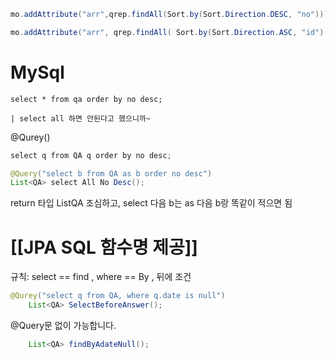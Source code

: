 ```java
mo.addAttribute("arr",qrep.findAll(Sort.by(Sort.Direction.DESC, "no")));

mo.addAttribute("arr", qrep.findAll( Sort.by(Sort.Direction.ASC, "id") ));
```


# MySql

```mysql
select * from qa order by no desc;
```
	| select all 하면 안된다고 했으니까~
@Qurey()
```java
select q from QA q order by no desc;
```

```java
@Query("select b from QA as b order no desc")
List<QA> select All No Desc();
```
return 타입 ListQA 조심하고, select 다음 b는 as 다음 b랑 똑같이 적으면 됨


# [[JPA SQL 함수명 제공]]

규칙: select == find , where == By , 뒤에 조건
```java
@Qurey("select q from QA, where q.date is null")
	List<QA> SelectBeforeAnswer();
```

@Query문 없이 가능합니다.

```java
	List<QA> findByAdateNull();
```





